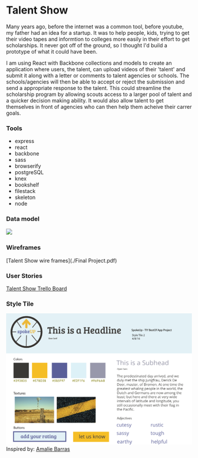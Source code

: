 # Talent Show

Many years ago, before the internet was a common tool, before youtube, my father had an idea for a startup.  It was to help people, kids, trying to get their video tapes and informtion to colleges more easily in their effort to get scholarships.  It never got off of the ground, so I thought I'd build a prototype of what it could have been. 

I am using React with Backbone collections and models to create an application where users, the talent, can upload videos of their 'talent' and submit it along with a letter or comments to talent agencies or schools.  The schools/agencies will then be able to accept or reject the submission and send a appropriate response to the talent.  This could streamline the scholarship program by allowing scouts access to a larger pool of talent and a quicker decision making ability. It would also allow talent to get themselves in front of agencies who can then help them acheive their carrer goals.



### Tools

* express
* react
* backbone
* sass
* browserify
* postgreSQL
* knex
* bookshelf
* filestack
* skeleton
* node

### Data model
![](./talent_show)


### Wireframes
[Talent Show wire frames](./Final Project.pdf)

### User Stories
[Talent Show Trello Board](https://trello.com/b/GEqrbgjG/talent-show)

### Style Tile
![](./public/images/styleTile.png)
Inspired by:
[Amalie Barras](http://www.opentil.es/tile/6/SpokeUp)

